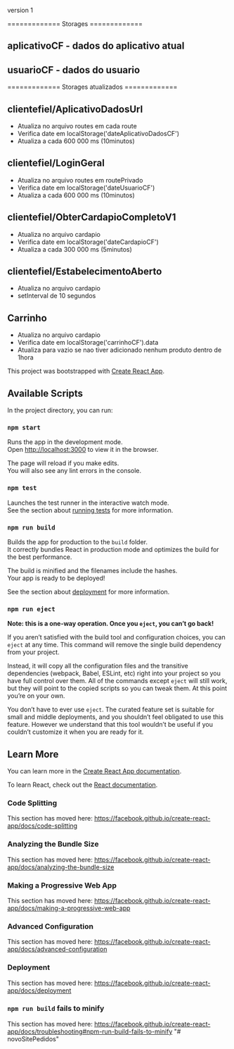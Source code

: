 version 1


============= Storages =============
## aplicativoCF - dados do aplicativo atual
## usuarioCF - dados do usuario


============= Storages atualizados =============
## clientefiel/AplicativoDadosUrl
- Atualiza no arquivo routes em cada route
- Verifica date em localStorage('dateAplicativoDadosCF') 
- Atualiza a cada 600 000 ms (10minutos)

## clientefiel/LoginGeral
- Atualiza no arquivo routes em routePrivado
- Verifica date em localStorage('dateUsuarioCF') 
- Atualiza a cada 600 000 ms (10minutos)

## clientefiel/ObterCardapioCompletoV1
- Atualiza no arquivo cardapio 
- Verifica date em localStorage('dateCardapioCF') 
- Atualiza a cada 300 000 ms (5minutos)

## clientefiel/EstabelecimentoAberto
- Atualiza no arquivo cardapio 
- setInterval de 10 segundos

## Carrinho
- Atualiza no arquivo cardapio 
- Verifica date em localStorage('carrinhoCF').data
- Atualiza para vazio se nao tiver adicionado nenhum produto dentro de 1hora


This project was bootstrapped with [Create React App](https://github.com/facebook/create-react-app).

## Available Scripts

In the project directory, you can run:

### `npm start`

Runs the app in the development mode.<br />
Open [http://localhost:3000](http://localhost:3000) to view it in the browser.

The page will reload if you make edits.<br />
You will also see any lint errors in the console.

### `npm test`

Launches the test runner in the interactive watch mode.<br />
See the section about [running tests](https://facebook.github.io/create-react-app/docs/running-tests) for more information.

### `npm run build`

Builds the app for production to the `build` folder.<br />
It correctly bundles React in production mode and optimizes the build for the best performance.

The build is minified and the filenames include the hashes.<br />
Your app is ready to be deployed!

See the section about [deployment](https://facebook.github.io/create-react-app/docs/deployment) for more information.

### `npm run eject`

**Note: this is a one-way operation. Once you `eject`, you can’t go back!**

If you aren’t satisfied with the build tool and configuration choices, you can `eject` at any time. This command will remove the single build dependency from your project.

Instead, it will copy all the configuration files and the transitive dependencies (webpack, Babel, ESLint, etc) right into your project so you have full control over them. All of the commands except `eject` will still work, but they will point to the copied scripts so you can tweak them. At this point you’re on your own.

You don’t have to ever use `eject`. The curated feature set is suitable for small and middle deployments, and you shouldn’t feel obligated to use this feature. However we understand that this tool wouldn’t be useful if you couldn’t customize it when you are ready for it.

## Learn More

You can learn more in the [Create React App documentation](https://facebook.github.io/create-react-app/docs/getting-started).

To learn React, check out the [React documentation](https://reactjs.org/).

### Code Splitting

This section has moved here: https://facebook.github.io/create-react-app/docs/code-splitting

### Analyzing the Bundle Size

This section has moved here: https://facebook.github.io/create-react-app/docs/analyzing-the-bundle-size

### Making a Progressive Web App

This section has moved here: https://facebook.github.io/create-react-app/docs/making-a-progressive-web-app

### Advanced Configuration

This section has moved here: https://facebook.github.io/create-react-app/docs/advanced-configuration

### Deployment

This section has moved here: https://facebook.github.io/create-react-app/docs/deployment

### `npm run build` fails to minify

This section has moved here: https://facebook.github.io/create-react-app/docs/troubleshooting#npm-run-build-fails-to-minify
"# novoSitePedidos" 
